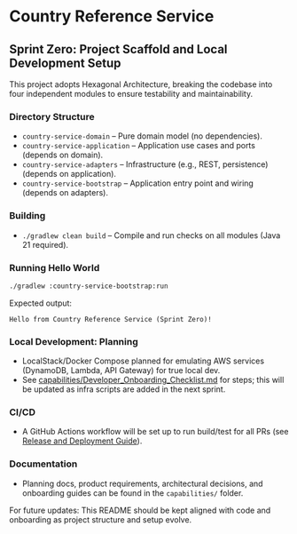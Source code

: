# Country Reference Service

## Sprint Zero: Project Scaffold and Local Development Setup

This project adopts Hexagonal Architecture, breaking the codebase into four independent modules to ensure testability and maintainability.

### Directory Structure
- `country-service-domain` – Pure domain model (no dependencies).
- `country-service-application` – Application use cases and ports (depends on domain).
- `country-service-adapters` – Infrastructure (e.g., REST, persistence) (depends on application).
- `country-service-bootstrap` – Application entry point and wiring (depends on adapters).

### Building
- `./gradlew clean build` – Compile and run checks on all modules (Java 21 required).

### Running Hello World
```bash
./gradlew :country-service-bootstrap:run
```
Expected output:
```
Hello from Country Reference Service (Sprint Zero)!
```

### Local Development: Planning
- LocalStack/Docker Compose planned for emulating AWS services (DynamoDB, Lambda, API Gateway) for true local dev.
- See [capabilities/Developer_Onboarding_Checklist.md](capabilities/Developer_Onboarding_Checklist.md) for steps; this will be updated as infra scripts are added in the next sprint.

### CI/CD
- A GitHub Actions workflow will be set up to run build/test for all PRs (see [Release and Deployment Guide](capabilities/Release_and_Deployment_Guide.md)).

### Documentation
- Planning docs, product requirements, architectural decisions, and onboarding guides can be found in the `capabilities/` folder.

For future updates: This README should be kept aligned with code and onboarding as project structure and setup evolve.
